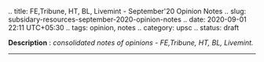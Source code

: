 .. title: FE,Tribune, HT, BL, Livemint - September'20 Opinion Notes
.. slug: subsidary-resources-september-2020-opinion-notes
.. date: 2020-09-01 22:11 UTC+05:30
.. tags: opinion, notes
.. category: upsc
.. status: draft

**Description** : *consolidated notes of opinions - FE,Tribune, HT, BL, Livemint.*

***
<!-- TEASER_END -->
